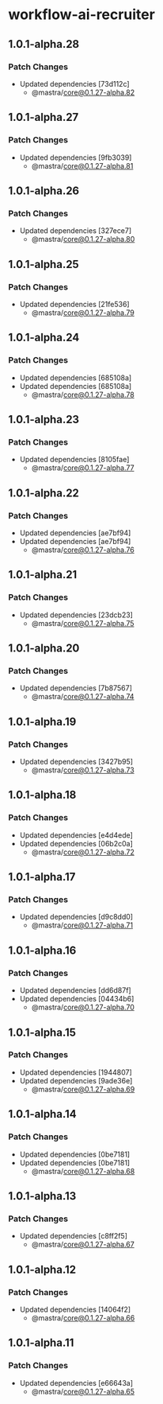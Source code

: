 # workflow-ai-recruiter

## 1.0.1-alpha.28

### Patch Changes

- Updated dependencies [73d112c]
  - @mastra/core@0.1.27-alpha.82

## 1.0.1-alpha.27

### Patch Changes

- Updated dependencies [9fb3039]
  - @mastra/core@0.1.27-alpha.81

## 1.0.1-alpha.26

### Patch Changes

- Updated dependencies [327ece7]
  - @mastra/core@0.1.27-alpha.80

## 1.0.1-alpha.25

### Patch Changes

- Updated dependencies [21fe536]
  - @mastra/core@0.1.27-alpha.79

## 1.0.1-alpha.24

### Patch Changes

- Updated dependencies [685108a]
- Updated dependencies [685108a]
  - @mastra/core@0.1.27-alpha.78

## 1.0.1-alpha.23

### Patch Changes

- Updated dependencies [8105fae]
  - @mastra/core@0.1.27-alpha.77

## 1.0.1-alpha.22

### Patch Changes

- Updated dependencies [ae7bf94]
- Updated dependencies [ae7bf94]
  - @mastra/core@0.1.27-alpha.76

## 1.0.1-alpha.21

### Patch Changes

- Updated dependencies [23dcb23]
  - @mastra/core@0.1.27-alpha.75

## 1.0.1-alpha.20

### Patch Changes

- Updated dependencies [7b87567]
  - @mastra/core@0.1.27-alpha.74

## 1.0.1-alpha.19

### Patch Changes

- Updated dependencies [3427b95]
  - @mastra/core@0.1.27-alpha.73

## 1.0.1-alpha.18

### Patch Changes

- Updated dependencies [e4d4ede]
- Updated dependencies [06b2c0a]
  - @mastra/core@0.1.27-alpha.72

## 1.0.1-alpha.17

### Patch Changes

- Updated dependencies [d9c8dd0]
  - @mastra/core@0.1.27-alpha.71

## 1.0.1-alpha.16

### Patch Changes

- Updated dependencies [dd6d87f]
- Updated dependencies [04434b6]
  - @mastra/core@0.1.27-alpha.70

## 1.0.1-alpha.15

### Patch Changes

- Updated dependencies [1944807]
- Updated dependencies [9ade36e]
  - @mastra/core@0.1.27-alpha.69

## 1.0.1-alpha.14

### Patch Changes

- Updated dependencies [0be7181]
- Updated dependencies [0be7181]
  - @mastra/core@0.1.27-alpha.68

## 1.0.1-alpha.13

### Patch Changes

- Updated dependencies [c8ff2f5]
  - @mastra/core@0.1.27-alpha.67

## 1.0.1-alpha.12

### Patch Changes

- Updated dependencies [14064f2]
  - @mastra/core@0.1.27-alpha.66

## 1.0.1-alpha.11

### Patch Changes

- Updated dependencies [e66643a]
  - @mastra/core@0.1.27-alpha.65
